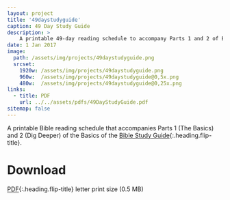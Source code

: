 ```yaml
---
layout: project
title: '49daystudyguide'
caption: 49 Day Study Guide
description: >
    A printable 49-day reading schedule to accompany Parts 1 and 2 of Basics of the Bible study guide.
date: 1 Jan 2017
image: 
  path: /assets/img/projects/49daystudyguide.png
  srcset: 
    1920w: /assets/img/projects/49daystudyguide.png
    960w:  /assets/img/projects/49daystudyguide@0,5x.png
    480w:  /assets/img/projects/49daystudyguide@0,25x.png
links:
  - title: PDF
    url: ../../assets/pdfs/49DayStudyGuide.pdf
sitemap: false
---
```


A printable Bible reading schedule that accompanies Parts 1 (The Basics) and 2 (Dig Deeper) of the Basics of the [Bible Study Guide](../studyguide/README.md){:.heading.flip-title}.  

# Download
[PDF](../assets/pdfs/49DayStudyGuide.pdf){:.heading.flip-title} <span class="icon-file-pdf"></span> letter print size (0.5 MB)